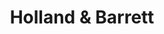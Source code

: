 ---
title: "Holland & Barrett"
url: /edinburgh/holland-and-barrett-shandwick-place/
shop: health food
---